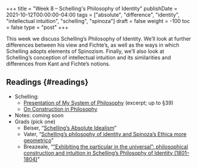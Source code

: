 +++
title = "Week 8 – Schelling's Philosophy of Identity"
publishDate = 2021-10-12T00:00:00-04:00
tags = ["absolute", "difference", "identity", "intellectual intuition", "schelling", "spinoza"]
draft = false
weight = -100
toc = false
type = "post"
+++

This week we discuss Schelling&rsquo;s Philosophy of Identity. We&rsquo;ll look at further
differences between his view and Fichte&rsquo;s, as well as the ways in which Schelling
adopts elements of Spinozism. Finally, we&rsquo;ll also look at Schelling&rsquo;s conception of
intellectual intuition and its similarities and differences from Kant and Fichte&rsquo;s
notions.


## Readings {#readings}

-   Schelling:
    -   [Presentation of My System of Philosophy](/materials/readings/schelling-presentation.pdf) (excerpt; up to §39)
    -   [On Construction in Philosophy](/materials/readings/schelling-construction.pdf)
-   Notes: coming soon
-   Grads (pick one)
    -   Beiser, &ldquo;[Schelling&rsquo;s Absolute Idealism](/materials/readings/beiser-schelling-absolute.pdf)&rdquo;
    -   Vater, &ldquo;[Schelling’s philosophy of identity and Spinoza’s Ethica more geometrico](/materials/readings/vater-schelling.pdf)&rdquo;
    -   Breazeale, &ldquo;[“Exhibiting the particular in the universal”: philosophical construction and intuition in Schelling’s Philosophy of Identity (1801–1804)](/materials/readings/breazeale-intuition.pdf)&rdquo;
